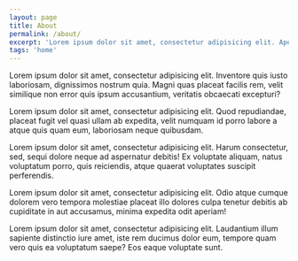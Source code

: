 ```yaml
---
layout: page
title: About
permalink: /about/
excerpt: 'Lorem ipsum dolor sit amet, consectetur adipisicing elit. Aperiam expedita, molestiae reiciendis. Tempore officiis, recusandae iure, neque doloremque sed error molestiae laudantium hic deleniti autem repellendus. Id laudantium quod magnam.'
tags: 'home'
---
```


Lorem ipsum dolor sit amet, consectetur adipisicing elit. Inventore quis iusto laboriosam, dignissimos nostrum quia. Magni quas placeat facilis rem, velit similique non error quis ipsum accusantium, veritatis obcaecati excepturi?

Lorem ipsum dolor sit amet, consectetur adipisicing elit. Quod repudiandae, placeat fugit vel quasi ullam ab expedita, velit numquam id porro labore a atque quis quam eum, laboriosam neque quibusdam.

Lorem ipsum dolor sit amet, consectetur adipisicing elit. Harum consectetur, sed, sequi dolore neque ad aspernatur debitis! Ex voluptate aliquam, natus voluptatum porro, quis reiciendis, atque quaerat voluptates suscipit perferendis.

Lorem ipsum dolor sit amet, consectetur adipisicing elit. Odio atque cumque dolorem vero tempora molestiae placeat illo dolores culpa tenetur debitis ab cupiditate in aut accusamus, minima expedita odit aperiam!

Lorem ipsum dolor sit amet, consectetur adipisicing elit. Laudantium illum sapiente distinctio iure amet, iste rem ducimus dolor eum, tempore quam vero quis ea voluptatum saepe? Eos eaque voluptate sunt.



